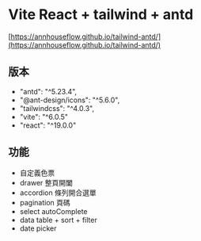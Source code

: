 # Vite React + tailwind + antd
[https://annhouseflow.github.io/tailwind-antd/](https://annhouseflow.github.io/tailwind-antd/)

## 版本
- "antd": "^5.23.4",
- "@ant-design/icons": "^5.6.0",
- "tailwindcss": "^4.0.3",
- "vite": "^6.0.5"
- "react": "^19.0.0"

## 功能
- 自定義色票
- drawer 整頁開闔
- accordion 條列開合選單
- pagination 頁碼
- select autoComplete
- data table + sort + filter
- date picker

